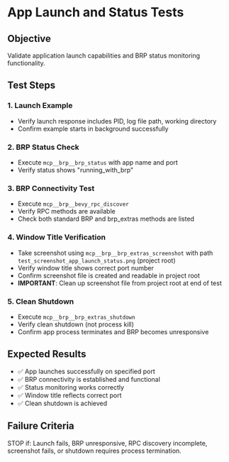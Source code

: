 # App Launch and Status Tests

## Objective
Validate application launch capabilities and BRP status monitoring functionality.

## Test Steps

### 1. Launch Example
- Verify launch response includes PID, log file path, working directory
- Confirm example starts in background successfully

### 2. BRP Status Check
- Execute `mcp__brp__brp_status` with app name and port
- Verify status shows "running_with_brp"

### 3. BRP Connectivity Test
- Execute `mcp__brp__bevy_rpc_discover`
- Verify RPC methods are available
- Check both standard BRP and brp_extras methods are listed

### 4. Window Title Verification
- Take screenshot using `mcp__brp__brp_extras_screenshot` with path `test_screenshot_app_launch_status.png` (project root)
- Verify window title shows correct port number
- Confirm screenshot file is created and readable in project root
- **IMPORTANT**: Clean up screenshot file from project root at end of test

### 5. Clean Shutdown
- Execute `mcp__brp__brp_extras_shutdown`
- Verify clean shutdown (not process kill)
- Confirm app process terminates and BRP becomes unresponsive

## Expected Results
- ✅ App launches successfully on specified port
- ✅ BRP connectivity is established and functional
- ✅ Status monitoring works correctly
- ✅ Window title reflects correct port
- ✅ Clean shutdown is achieved

## Failure Criteria
STOP if: Launch fails, BRP unresponsive, RPC discovery incomplete, screenshot fails, or shutdown requires process termination.
